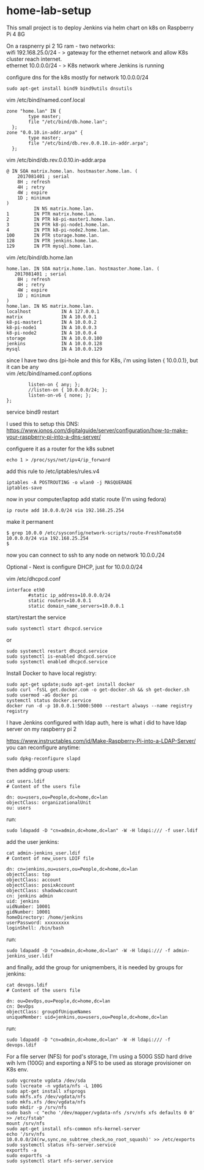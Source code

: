 # home-lab-setup
This small project is to deploy Jenkins via helm chart on k8s on Raspberry Pi 4 8G

On a raspnerry pi 2 1G ram - two networks:  
wifi 192.168.25.0/24 - > gateway for the ethernet network and allow K8s cluster reach internet.   
ethernet 10.0.0.0/24 - > K8s network where Jenkins is running  

configure dns for the k8s mostly for network 10.0.0.0/24  
```
sudo apt-get install bind9 bind9utils dnsutils  
```
vim /etc/bind/named.conf.local  

```
zone "home.lan" IN {
        type master;
        file "/etc/bind/db.home.lan";
  };
zone "0.0.10.in-addr.arpa" {
        type master;
        file "/etc/bind/db.rev.0.0.10.in-addr.arpa";
  };
```

vim  /etc/bind/db.rev.0.0.10.in-addr.arpa
```
@ IN SOA matrix.home.lan. hostmaster.home.lan. (
    2017081401 ; serial
    8H ; refresh
    4H ; retry
    4W ; expire
    1D ; minimum
)
          IN NS matrix.home.lan.
1         IN PTR matrix.home.lan.
2         IN PTR k8-pi-master1.home.lan.
3         IN PTR k8-pi-node1.home.lan.
4         IN PTR k8-pi-node2.home.lan.
100       IN PTR storage.home.lan.
128       IN PTR jenkins.home.lan.
129       IN PTR mysql.home.lan.
```
vim  /etc/bind/db.home.lan  
```
home.lan. IN SOA matrix.home.lan. hostmaster.home.lan. (
   2017081401 ; serial
    8H ; refresh
    4H ; retry
    4W ; expire
    1D ; minimum
)
home.lan. IN NS matrix.home.lan.
localhost           IN A 127.0.0.1
matrix              IN A 10.0.0.1
k8-pi-master1       IN A 10.0.0.2
k8-pi-node1         IN A 10.0.0.3
k8-pi-node2         IN A 10.0.0.4
storage             IN A 10.0.0.100
jenkins             IN A 10.0.0.128
mysql               IN A 10.0.0.129
```

since I have two dns (pi-hole and this for K8s, i'm using listen { 10.0.0.1}, but it can be any  
vim /etc/bind/named.conf.options 
```
        listen-on { any; };
        //listen-on { 10.0.0.0/24; };
        listen-on-v6 { none; };
};
```
service bind9 restart

I used this to setup this DNS:   
https://www.ionos.com/digitalguide/server/configuration/how-to-make-your-raspberry-pi-into-a-dns-server/


configuere it as a router for the k8s subnet
```
echo 1 > /proc/sys/net/ipv4/ip_forward
```

add this rule to /etc/iptables/rules.v4
```
iptables -A POSTROUTING -o wlan0 -j MASQUERADE
iptables-save
```
now in your computer/laptop add static route (I'm using fedora)
```
ip route add 10.0.0.0/24 via 192.168.25.254
```
make it permanent
```
$ grep 10.0.0 /etc/sysconfig/network-scripts/route-FreshTomato50
10.0.0.0/24 via 192.168.25.254
$ 
```

now you can connect to ssh to any node on network 10.0.0./24


Optional - Next is configure DHCP, just for 10.0.0.0/24

vim /etc/dhcpcd.conf
```
interface eth0
        #static ip_address=10.0.0.0/24
        static routers=10.0.0.1
        static domain_name_servers=10.0.0.1
```
start/restart the service
```
sudo systemctl start dhcpcd.service
```
or
```
sudo systemctl restart dhcpcd.service
sudo systemctl is-enabled dhcpcd.service
sudo systemctl enabled dhcpcd.service
```

Install Docker to have local registry:

```
sudo apt-get update;sudo apt-get install docker
sudo curl -fsSL get.docker.com -o get-docker.sh && sh get-docker.sh
sudo usermod -aG docker pi
systemctl status docker.service
docker run -d -p 10.0.0.1:5000:5000 --restart always --name registry registry
```

I have Jenkins configured with ldap auth, here is what i did to have ldap server on my raspberry pi 2

https://www.instructables.com/id/Make-Raspberry-Pi-into-a-LDAP-Server/  
you can reconfigure anytime:
```
sudo dpkg-reconfigure slapd
```
then adding group users:
```
cat users.ldif
# Content of the users file

dn: ou=users,ou=People,dc=home,dc=lan
objectClass: organizationalUnit
ou: users
```

run:

```
sudo ldapadd -D "cn=admin,dc=home,dc=lan" -W -H ldapi:/// -f user.ldif
```

add the user jenkins:
```
cat admin-jenkins_user.ldif
# Content of new_users LDIF file

dn: cn=jenkins,ou=users,ou=People,dc=home,dc=lan
objectClass: top
objectClass: account
objectClass: posixAccount
objectClass: shadowAccount
cn: jenkins admin
uid: jenkins
uidNumber: 10001
gidNumber: 10001
homeDirectory: /home/jenkins
userPassword: xxxxxxxxx
loginShell: /bin/bash
```

run:
```
sudo ldapadd -D "cn=admin,dc=home,dc=lan" -W -H ldapi:/// -f admin-jenkins_user.ldif
```

and finally, add the group for uniqmembers, it is needed by groups for jenkins:

```
cat devops.ldif
# Content of the users file

dn: ou=DevOps,ou=People,dc=home,dc=lan
cn: DevOps
objectClass: groupOfUniqueNames
uniqueMember: uid=jenkins,ou=users,ou=People,dc=home,dc=lan
```

run:
```
sudo ldapadd -D "cn=admin,dc=home,dc=lan" -W -H ldapi:/// -f devops.ldif 
```

For a file server (NFS) for pod's storage, I'm using a 500G SSD hard drive wih lvm (100G) and exporting a NFS to be used as storage provisioner on K8s env.

```
sudo vgcreate vgdata /dev/sda
sudo lvcreate -n vgdata/nfs -L 100G
sudo apt-get install xfsprogs
sudo mkfs.xfs /dev/vgdata/nfs
sudo mkfs.xfs /dev/vgdata/nfs
sudo mkdir -p /srv/nfs
sudo bash -c "echo '/dev/mapper/vgdata-nfs /srv/nfs xfs defaults 0 0' >> /etc/fstab"
mount /srv/nfs
sudo apt-get install nfs-common nfs-kernel-server
echo '/srv/nfs    10.0.0.0/24(rw,sync,no_subtree_check,no_root_squash)' >> /etc/exports
sudo systemctl status nfs-server.service 
exportfs -a
sudo exportfs -a
sudo systemctl start nfs-server.service 
```
